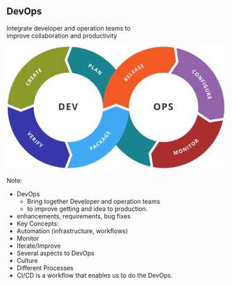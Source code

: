 ## DevOps

Integrate developer and operation teams to <br/>
improve collaboration and productivity

![DevOps](/img/intro-devops.svg) <!-- .element: style="border:0;background-color:inherit;margin-top:0;height:8em;box-shadow:none;margin-bottom:-3em" -->

Note:
* DevOps
  * Bring together Developer and operation teams
  * to improve getting and idea to production.
 * enhancements, requirements, bug fixes
* Key Concepts:
 * Automation (infrastructure, workflows)
 * Monitor
 * Iterate/Improve
* Several aspects to DevOps
 * Culture
 * Different Processes
* CI/CD is a workflow that enables us to do the DevOps.

